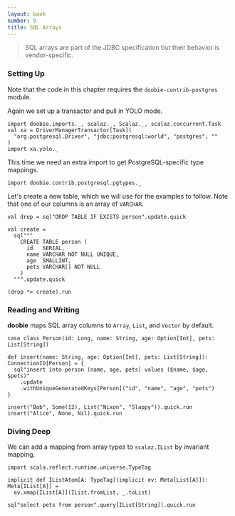 ```yaml
---
layout: book
number: 9
title: SQL Arrays
---
```


> SQL arrays are part of the JDBC specification but their behavior is vendor-specific.

### Setting Up

Note that the code in this chapter requires the `doobie-contrib-postgres` module.

Again we set up a transactor and pull in YOLO mode.

```tut:silent
import doobie.imports._, scalaz._, Scalaz._, scalaz.concurrent.Task
val xa = DriverManagerTransactor[Task](
  "org.postgresql.Driver", "jdbc:postgresql:world", "postgres", ""
)
import xa.yolo._
```

This time we need an extra import to get PostgreSQL-specific type mappings.

```tut:silent
import doobie.contrib.postgresql.pgtypes._
```

Let's create a new table, which we will use for the examples to follow. Note that one of our columns is an array of `VARCHAR`.

```tut
val drop = sql"DROP TABLE IF EXISTS person".update.quick

val create = 
  sql"""
    CREATE TABLE person (
      id   SERIAL,
      name VARCHAR NOT NULL UNIQUE,
      age  SMALLINT,
      pets VARCHAR[] NOT NULL
    )
  """.update.quick

(drop *> create).run
```

### Reading and Writing

**doobie** maps SQL array columns to `Array`, `List`, and `Vector` by default.

```tut:silent
case class Person(id: Long, name: String, age: Option[Int], pets: List[String])

def insert(name: String, age: Option[Int], pets: List[String]): ConnectionIO[Person] = {
  sql"insert into person (name, age, pets) values ($name, $age, $pets)"
    .update
    .withUniqueGeneratedKeys[Person]("id", "name", "age", "pets")
}
```

```tut
insert("Bob", Some(12), List("Nixon", "Slappy")).quick.run
insert("Alice", None, Nil).quick.run
```


### Diving Deep

We can add a mapping from array types to `scalaz.IList` by invariant mapping.

```tut:silent
import scala.reflect.runtime.universe.TypeTag

implicit def IListAtom[A: TypeTag](implicit ev: Meta[List[A]]): Meta[IList[A]] =
  ev.xmap[IList[A]](IList.fromList, _.toList)
```

```tut
sql"select pets from person".query[IList[String]].quick.run
```


